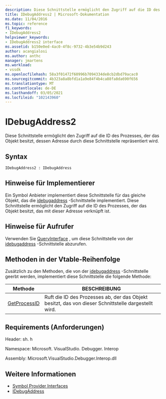 ```yaml
---
description: Diese Schnittstelle ermöglicht den Zugriff auf die ID des Prozesses, der das Objekt besitzt, dessen Adresse durch diese Schnittstelle repräsentiert wird.
title: IDebugAddress2 | Microsoft-Dokumentation
ms.date: 11/04/2016
ms.topic: reference
f1_keywords:
- IDebugAddress2
helpviewer_keywords:
- IDebugAddress2 interface
ms.assetid: b150e0ed-4ac0-4f8c-9732-4b3e54b9d243
author: acangialosi
ms.author: anthc
manager: jmartens
ms.workload:
- vssdk
ms.openlocfilehash: 58a3f01472f60996b7094334de8cb2dbd79acac0
ms.sourcegitcommit: 4b323a8a8bfd1a1a9e84f4b4ca88fa8da690f656
ms.translationtype: MT
ms.contentlocale: de-DE
ms.lasthandoff: 03/05/2021
ms.locfileid: "102143960"
---
```

# <a name="idebugaddress2"></a>IDebugAddress2
Diese Schnittstelle ermöglicht den Zugriff auf die ID des Prozesses, der das Objekt besitzt, dessen Adresse durch diese Schnittstelle repräsentiert wird.

## <a name="syntax"></a>Syntax

```
IDebugAddress2 : IDebugAddress
```

## <a name="notes-for-implementers"></a>Hinweise für Implementierer
 Ein Symbol Anbieter implementiert diese Schnittstelle für das gleiche Objekt, das die [idebugaddress](../../../extensibility/debugger/reference/idebugaddress.md) -Schnittstelle implementiert. Diese Schnittstelle ermöglicht den Zugriff auf die ID des Prozesses, der das Objekt besitzt, das mit dieser Adresse verknüpft ist.

## <a name="notes-for-callers"></a>Hinweise für Aufrufer
 Verwenden Sie [QueryInterface](/cpp/atl/queryinterface) , um diese Schnittstelle von der [idebugaddress](../../../extensibility/debugger/reference/idebugaddress.md) -Schnittstelle abzurufen.

## <a name="methods-in-vtable-order"></a>Methoden in der Vtable-Reihenfolge
 Zusätzlich zu den Methoden, die von der [idebugaddress](../../../extensibility/debugger/reference/idebugaddress.md) -Schnittstelle geerbt werden, implementiert diese Schnittstelle die folgende Methode:

|Methode|BESCHREIBUNG|
|------------|-----------------|
|[GetProcessID](../../../extensibility/debugger/reference/idebugaddress2-getprocessid.md)|Ruft die ID des Prozesses ab, der das Objekt besitzt, das von dieser Schnittstelle dargestellt wird.|

## <a name="requirements"></a>Requirements (Anforderungen)
 Header: sh. h

 Namespace: Microsoft. VisualStudio. Debugger. Interop

 Assembly: Microsoft.VisualStudio.Debugger.Interop.dll

## <a name="see-also"></a>Weitere Informationen
- [Symbol Provider Interfaces](../../../extensibility/debugger/reference/symbol-provider-interfaces.md)
- [IDebugAddress](../../../extensibility/debugger/reference/idebugaddress.md)
